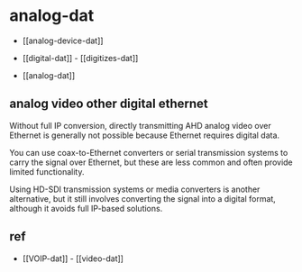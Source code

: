 
# analog-dat

- [[analog-device-dat]]



- [[digital-dat]] - [[digitizes-dat]]

- [[analog-dat]]

## analog video other digital ethernet 

Without full IP conversion, directly transmitting AHD analog video over Ethernet is generally not possible because Ethernet requires digital data.

You can use coax-to-Ethernet converters or serial transmission systems to carry the signal over Ethernet, but these are less common and often provide limited functionality.

Using HD-SDI transmission systems or media converters is another alternative, but it still involves converting the signal into a digital format, although it avoids full IP-based solutions.


## ref 

- [[VOIP-dat]] - [[video-dat]]